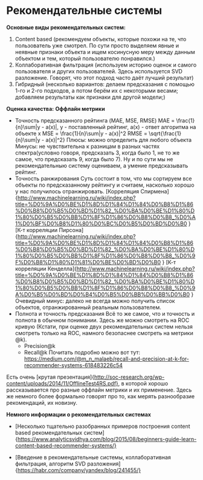 # Рекомендательные системы

**Основные виды рекомендательных систем:**
1. Content based (рекомендуем объекты, которые похожи на те, что пользователь уже смотрел. По сути просто выделяем явные и неявные признаки объекта и ищем косинусную меру между данным объектом и тем, который пользователю понравился.)
2. Коллаборативная фильтрация (используем историю оценок и самого пользователя и других пользователей. Здесь используется SVD разложение. Говорят, что этот подход часто даёт лучший результат)
3. Гибридный (несколько вариантов: делаем предсказания с помощью 1-го и 2-го подходов, а потом берём их с некоторыми весами; добавляем результаты как признаки для другой модели;)

**Оценка качества:**
**Оффлайн метрики**
- Точность предсказанного рейтинга (MAE, MSE, RMSE)
	MAE = \frac{1}{n}\sum|y - a(x)|, y - поставленный рейтинг, a(x) - ответ алгоритма на объекте x
	MSE = \frac{1}{n}\sum|y - a(x)|^2
	RMSE = \sqrt{\frac{1}{n}\sum|y - a(x)|^2}
	Плюсы: можно определить для любого объекта
	Минусы: не чувствительна к разницам в разных частях спектра(условно говоря, предсказать 3, когда было 1, не то же самое, что предсказать 9, когда было 7).
	Ну и по сути мы не рекомендательныю систему оцениваем, а умение предсказывать рейтинг.
- Точность ранжирования
	Суть состоит в том, что мы сортируем все объекты по предсказанному рейтингу и считаем, насколько хорошо у нас получилось отранжировать.
	[Корреляция Спирмена]{http://www.machinelearning.ru/wiki/index.php?title=%D0%9A%D0%BE%D1%8D%D1%84%D1%84%D0%B8%D1%86%D0%B8%D0%B5%D0%BD%D1%82_%D0%BA%D0%BE%D1%80%D1%80%D0%B5%D0%BB%D1%8F%D1%86%D0%B8%D0%B8_%D0%A1%D0%BF%D0%B8%D1%80%D0%BC%D0%B5%D0%BD%D0%B0 }
	[К-т корреляции Пирсона]{http://www.machinelearning.ru/wiki/index.php?title=%D0%9A%D0%BE%D1%8D%D1%84%D1%84%D0%B8%D1%86%D0%B8%D0%B5%D0%BD%D1%82_%D0%BA%D0%BE%D1%80%D1%80%D0%B5%D0%BB%D1%8F%D1%86%D0%B8%D0%B8_%D0%9F%D0%B8%D1%80%D1%81%D0%BE%D0%BD%D0%B0 }
	[К-т корреляции Кенделла]{http://www.machinelearning.ru/wiki/index.php?title=%D0%9A%D0%BE%D1%8D%D1%84%D1%84%D0%B8%D1%86%D0%B8%D0%B5%D0%BD%D1%82_%D0%BA%D0%BE%D1%80%D1%80%D0%B5%D0%BB%D1%8F%D1%86%D0%B8%D0%B8_%D0%9A%D0%B5%D0%BD%D0%B4%D0%B5%D0%BB%D0%BB%D0%B0 }
	Очевидный минус: далеко не всегда можно получить список объектов, отранжированный реальным пользователем.
- Полнота и точность предсказания
	Всё то же самое, что и точность и полнота в обычном понимании. Здесь же можно смотреть на ROC кривую (Кстати, при оценке двух рекомендательных систем нельзя смотреть только на ROC, намного безопаснее смотреть на метрики @k).
	+ Precision@k
	+ Recall@k
	Почитать подробно можно вот тут: https://medium.com/@m_n_malaeb/recall-and-precision-at-k-for-recommender-systems-618483226c54

Есть очень [крутая презентация]{http://soc-research.org/wp-content/uploads/2014/11/OfflineTest4RS.pdf}, в которой хорошо рассказывается про разные оффлайн метрики и их применение. Здесь же немного более формально говорят про то, как мерять разнообразие рекомендаций, их новизну.


**Немного информации о рекомендательных системах**
- [Несколько тщательно разобранных примеров построения content based рекомендательных систем]{https://www.analyticsvidhya.com/blog/2015/08/beginners-guide-learn-content-based-recommender-systems/}

- [Введение в рекомендательные системы, коллаборативная фильтрация, алгоритм SVD разложения]{https://habr.com/company/yandex/blog/241455/}